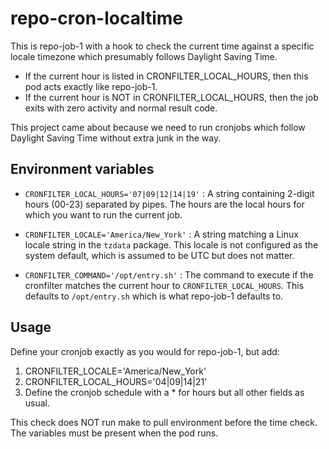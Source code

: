 # repo-cron-localtime

This is repo-job-1 with a hook to check the current time against a specific locale timezone which presumably follows Daylight Saving Time.

- If the current hour is listed in CRONFILTER_LOCAL_HOURS, then this pod acts exactly like repo-job-1.
- If the current hour is NOT in CRONFILTER_LOCAL_HOURS, then the job exits with zero activity and normal result code.

This project came about because we need to run cronjobs which follow Daylight Saving Time without extra junk in the way.

## Environment variables

- `CRONFILTER_LOCAL_HOURS='07|09|12|14|19'`
: A string containing 2-digit hours (00-23) separated by pipes. The hours are the local hours for which you want to run the current job.

- `CRONFILTER_LOCALE='America/New_York'`
: A string matching a Linux locale string in the `tzdata` package. This locale is not configured as the system default, which is assumed to be UTC but does not matter.

- `CRONFILTER_COMMAND='/opt/entry.sh'`
: The command to execute if the cronfilter matches the current hour to `CRONFILTER_LOCAL_HOURS`.
This defaults to `/opt/entry.sh` which is what repo-job-1 defaults to.

## Usage

Define your cronjob exactly as you would for repo-job-1, but add:
1. CRONFILTER_LOCALE='America/New_York'
2. CRONFILTER_LOCAL_HOURS='04|09|14|21'
3. Define the cronjob schedule with a * for hours but all other fields as usual.

This check does NOT run make to pull environment before the time check. The variables must be present when the pod runs.